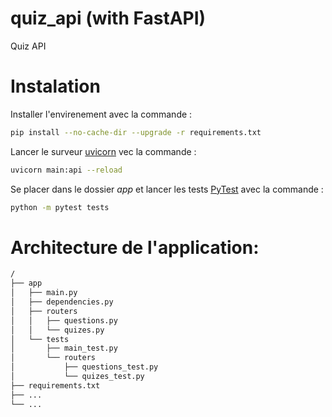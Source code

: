 # quiz_api (with FastAPI)
Quiz API  

# Instalation

Installer l'envirenement avec la commande :
```bash
pip install --no-cache-dir --upgrade -r requirements.txt
```

Lancer le surveur [uvicorn](https://www.uvicorn.org/)  vec la commande :

```bash
uvicorn main:api --reload
```
Se placer dans le dossier _app_ et lancer les tests  [PyTest](https://docs.pytest.org) avec la commande :

```bash
python -m pytest tests
```

# Architecture de l'application:
```bash
/
├── app
│   ├── main.py
│   ├── dependencies.py
│   ├── routers
│   │   ├── questions.py
│   │   └── quizes.py
│   └── tests
│       ├── main_test.py
│       └── routers
│           ├── questions_test.py
│           └── quizes_test.py
├── requirements.txt
├── ...
└── ...
```
